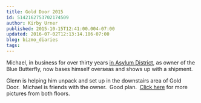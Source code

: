 ```yaml
---
title: Gold Door 2015
id: 5142162753702174509
author: Kirby Urner
published: 2015-10-15T12:41:00.004-07:00
updated: 2016-07-02T12:13:14.186-07:00
blog: bizmo_diaries
tags: 
---
```


Michael, in business for over thirty years [in Asylum District](http://controlroom.blogspot.com/2015/01/interstate-message-traffic.html), as owner of the Blue Butterfly, now bases himself overseas and shows up with a shipment.

Glenn is helping him unpack and set up in the downstairs area of Gold Door.  Michael is friends with the owner.  Good plan.  [Click here](https://www.flickr.com/photos/kirbyurner/albums/72157659695824498) for more pictures from both floors.

[](https://www.flickr.com/photos/kirbyurner/22012816749/in/dateposted-public/)

[](https://www.flickr.com/photos/kirbyurner/21578689773/in/dateposted-public/)

[](https://www.flickr.com/photos/kirbyurner/22012829519/in/dateposted-public/)